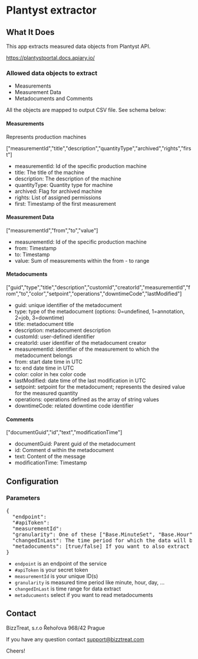 # Plantyst extractor

## What It Does

This app extracts measured data objects from Plantyst API. 

https://plantystportal.docs.apiary.io/

### Allowed data objects to extract

- Measurements
- Measurement Data
- Metadocuments and Comments

All the objects are mapped to output CSV file. See schema below:

#### Measurements

Represents production machines

["measurementId","title","description","quantityType","archived","rights","first"]

- measurementId: Id of the specific production machine
- title: The title of the machine
- description: The description of the machine
- quantityType: Quantity type for machine
- archived: Flag for archived machine
- rights: List of assigned permissions
- first: Timestamp of the first measurement

#### Measurement Data

["measurementId","from","to","value"]

- measurementId: Id of the specific production machine
- from: Timestamp
- to: Timestamp
- value: Sum of measurements within the from - to range

#### Metadocuments

["guid","type","title","description","customId","creatorId","measurementId","from","to","color","setpoint","operations","downtimeCode","lastModified"]

- guid: unique identifier of the metadocument
- type: type of the metadocument (options: 0=undefined, 1=annotation, 2=job, 3=downtime)
- title: metadocument title
- description: metadocument description
- customId: user-defined identifier 
- creatorId: user identifier of the metadocument creator 
- measurementId: identifier of the measurement to which the metadocument belongs
- from: start date time in UTC
- to: end date time in UTC
- color: color in hex color code
- lastModified: date time of the last modification in UTC 
- setpoint: setpoint for the metadocument; represents the desired value for the measured quantity
- operations: operations defined as the array of string values
- downtimeCode: related downtime code identifier

#### Comments

["documentGuid","id","text","modificationTime"]

- documentGuid: Parent guid of the metadocument
- id: Comment d within the metadocument
- text: Content of the message
- modificationTime: Timestamp

## Configuration

### Parameters

<pre>
{
  "endpoint": <web-service-endpoint>
  "#apiToken": <your-secret-tocken>
  "measurementId": <your-id(s)>
  "granularity": One of these ["Base.MinuteSet", "Base.Hour", "Base.Day", "Base.Month"]
  "changedInLast": The time period for which the data will be extracted. (E.g. '30m', '24h', '7d', ...)
  "metadocuments": [true/false] If you want to also extract metadocuments for measured data
}
</pre>


- `endpoint` is an endpoint of the service
- `#apiToken` is your secret token
- `measurementId` is your unique ID(s)
- `granularity` is measured time period like minute, hour, day, ...
- `changedInLast` is time range for data extract
- `metaducuments` select if you want to read metadocuments


## Contact

BizzTreat, s.r.o
Řehořova 968/42
Prague

If you have any question contact support@bizztreat.com

Cheers!